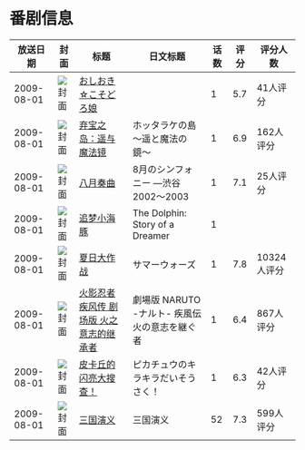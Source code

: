 # 番剧信息

|放送日期|封面|标题|日文标题|话数|评分|评分人数|
|---|---|---|---|---|---|---|
|2009-08-01|![封面](https://bangumi.tv/img/no_icon_subject.png)|[おしおき☆こそどろ娘](https://bangumi.tv/subject/86513)||1|5.7|41人评分|
|2009-08-01|![封面](https://lain.bgm.tv/pic/cover/c/04/3c/5087_tc69S.jpg)|[弃宝之岛：遥与魔法镜](https://bangumi.tv/subject/5087)|ホッタラケの島 〜遥と魔法の鏡〜|1|6.9|162人评分|
|2009-08-01|![封面](https://lain.bgm.tv/pic/cover/c/1f/8c/109070_KUoD7.jpg)|[八月奏曲](https://bangumi.tv/subject/109070)|8月のシンフォニー —渋谷2002～2003|1|7.1|25人评分|
|2009-08-01|![封面](https://lain.bgm.tv/pic/cover/c/34/74/130950_CEVke.jpg)|[追梦小海豚](https://bangumi.tv/subject/130950)|The Dolphin: Story of a Dreamer|1|||
|2009-08-01|![封面](https://lain.bgm.tv/pic/cover/c/73/e0/1905_5tj44.jpg)|[夏日大作战](https://bangumi.tv/subject/1905)|サマーウォーズ|1|7.8|10324人评分|
|2009-08-01|![封面](https://lain.bgm.tv/pic/cover/c/6b/9b/4668_pIPLT.jpg)|[火影忍者疾风传 剧场版 火之意志的继承者](https://bangumi.tv/subject/4668)|劇場版 NARUTO -ナルト- 疾風伝 火の意志を継ぐ者|1|6.4|867人评分|
|2009-08-01|![封面](https://lain.bgm.tv/pic/cover/c/42/1b/27881_Z12Es.jpg)|[皮卡丘的闪亮大搜查！](https://bangumi.tv/subject/27881)|ピカチュウのキラキラだいそうさく！|1|6.3|42人评分|
|2009-08-01|![封面](https://lain.bgm.tv/pic/cover/c/0c/ba/29366_IFHHe.jpg)|[三国演义](https://bangumi.tv/subject/29366)|三国演义|52|7.3|599人评分|

